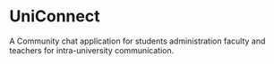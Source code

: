 # UniConnect
A Community chat application for students administration faculty and teachers for intra-university communication.
